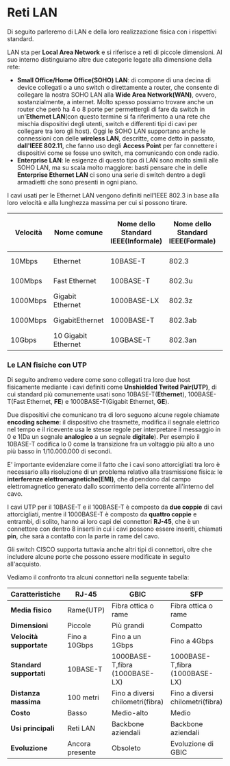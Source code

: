 # Reti LAN

Di seguito parleremo di LAN e della loro realizzazione fisica con i rispettivi standard.

LAN sta per **Local Area Network** e si riferisce a reti di piccole dimensioni. Al suo interno distinguiamo altre due categorie legate alla dimensione della rete:

- **Small Office/Home Office(SOHO) LAN**: di compone di una decina di device collegati o a uno switch o direttamente a router, che consente di collegare la nostra SOHO LAN alla **Wide Area Network(WAN)**, ovvero, sostanzialmente, a internet. Molto spesso possiamo trovare anche un router che però ha 4 o 8 porte per permettergli di fare da switch in un'**Ethernet LAN**(con questo termine si fa riferimento a una rete che mischia dispositivi degli utenti, switch e differenti tipi di cavi per collegare tra loro gli host).
  Oggi le SOHO LAN supportano anche le connessioni con delle **wireless LAN**, descritte, come detto in passato, **dall'IEEE 802.11**, che fanno uso degli **Access Point** per far connettere i dispositivi come se fosse uno switch, ma comunicando con onde radio.
- **Enterprise LAN**: le esigenze di questo tipo di LAN sono molto simili alle SOHO LAN, ma su scala molto maggiore: basti pensare che in delle **Enterprise Ethernet LAN** ci sono  una serie di switch dentro a degli armadietti che sono presenti in ogni piano.

I cavi usati per le Ethernet LAN vengono definiti nell'IEEE 802.3 in base alla loro velocità e alla lunghezza massima per cui si possono tirare.

| Velocità | Nome comune         | Nome dello Standard  IEEE(Informale) | Nome dello Standard  IEEE(Formale) | Tipo di cavo, lunghezza massima |
| -------- | ------------------- | ------------------------------------ | ---------------------------------- | ------------------------------- |
| 10Mbps   | Ethernet            | 10BASE-T                             | 802.3                              | Rame, 100 m                     |
| 100Mbps  | Fast Ethernet       | 100BASE-T                            | 802.3u                             | Rame, 100 m                     |
| 1000Mbps | Gigabit Ethernet    | 1000BASE-LX                          | 802.3z                             | Fibra, 5000 m                   |
| 1000Mbps | GigabitEthernet     | 1000BASE-T                           | 802.3ab                            | Rame, 100 m                     |
| 10Gbps   | 10 Gigabit Ethernet | 10GBASE-T                            | 802.3an                            | Rame, 100 m                     |

### Le LAN fisiche con UTP

Di seguito andremo vedere come sono collegati tra loro due host fisicamente mediante i cavi definiti come **Unshielded Twited Pair(UTP)**, di cui standard più comunemente usati sono 10BASE-T(**Ethernet**), 100BASE-T(Fast Ethernet, **FE**) e 1000BASE-T(Gigabit Ethernet, **GE**).

Due dispositivi che comunicano tra di loro seguono alcune regole chiamate **encoding scheme**: il dispositivo che trasmette, modifica il segnale elettrico nel tempo e il ricevente usa le stesse regole per interpretare il messaggio in 0 e 1(Da un segnale **analogico** a un segnale **digitale**). Per esempio il 10BASE-T codifica lo 0 come la transizione fra un voltaggio più alto a uno più basso in 1/10.000.000 di secondi.

E' importante evidenziare come il fatto che i cavi sono attorcigliati tra loro è necessario alla risoluzione di un problema relativo alla trasmissione fisica: le **interferenze elettromagnetiche(EMI)**, che dipendono dal campo elettromagnetico generato dallo scorrimento della corrente all'interno del cavo.

I cavi UTP per il 10BASE-T e il 100BASE-T è composto da **due coppie** di cavi attorcigliati, mentre il 1000BASE-T è composto da **quattro coppie** e entrambi, di solito, hanno ai loro capi dei connettori **RJ-45**, che è un connettore con dentro 8 inserti in cui i cavi possono essere inseriti, chiamati **pin**, che sarà a contatto con la parte in rame del cavo.

Gli switch CISCO supporta tuttavia anche altri tipi di connettori, oltre che includere alcune porte che possono essere modificate in seguito all'acquisto.

Vediamo il confronto tra alcuni connettori nella seguente tabella:

| Caratteristiche         | RJ-45           | GBIC                             | SFP                              | SFP+                             |
| ----------------------- | --------------- | -------------------------------- | -------------------------------- | -------------------------------- |
| **Media fisico**        | Rame(UTP)       | Fibra ottica o rame              | Fibra ottica o rame              | Fibra ottica o rame              |
| **Dimensioni**          | Piccole         | Più grandi                       | Compatto                         | Compatto                         |
| **Velocità supportate** | Fino a 10Gbps   | Fino a un 1Gbps                  | Fino a 4Gbps                     | Funo a 10Gbps                    |
| **Standard supportati** | 10BASE-T        | 1000BASE-T,fibra (1000BASE-LX)   | 1000BASE-T,fibra (1000BASE-LX)   | 1000BASE-T,fibra (1000BASE-LX)   |
| **Distanza massima**    | 100 metri       | Fino a diversi chilometri(fibra) | Fino a diversi chilometri(fibra) | Fino a diversi chilometri(fibra) |
| **Costo**               | Basso           | Medio-alto                       | Medio                            | Medio-alto                       |
| **Usi principali**      | Reti LAN        | Backbone aziendali               | Backbone aziendali               | Backbone aziendali               |
| **Evoluzione**          | Ancora presente | Obsoleto                         | Evoluzione di GBIC               | Evoluzione di SFP                |